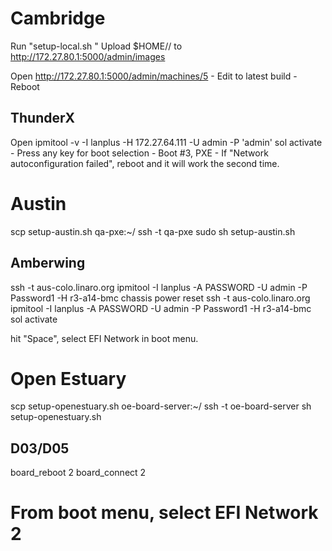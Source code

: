 # Cambridge

Run "setup-local.sh <build-num>"
Upload $HOME/<build-num>/ to http://172.27.80.1:5000/admin/images

Open http://172.27.80.1:5000/admin/machines/5
    - Edit to latest build
    - Reboot

## ThunderX

Open ipmitool -v -I lanplus -H 172.27.64.111 -U admin -P 'admin' sol activate
    - Press any key for boot selection
    - Boot #3, PXE
    - If "Network autoconfiguration failed", reboot and it will work the second time.


# Austin

scp setup-austin.sh qa-pxe:~/
ssh -t qa-pxe sudo sh setup-austin.sh <build-num>

## Amberwing

ssh -t aus-colo.linaro.org ipmitool -I lanplus -A PASSWORD -U admin -P Password1 -H r3-a14-bmc chassis power reset
ssh -t aus-colo.linaro.org ipmitool -I lanplus -A PASSWORD -U admin -P Password1 -H r3-a14-bmc sol activate

hit "Space", select EFI Network in boot menu.

# Open Estuary

scp setup-openestuary.sh oe-board-server:~/
ssh -t oe-board-server sh setup-openestuary.sh <build-num>

## D03/D05
board_reboot 2
board_connect 2

# From boot menu, select EFI Network 2
